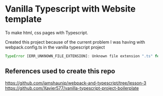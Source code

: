 # Vanilla Typescript with Website template
To make html, css pages with Typescript.

Created this project because of the current problem I was having with webpack.config.ts in the vanilla typescript project
```javascript
TypeError [ERR_UNKNOWN_FILE_EXTENSION]: Unknown file extension ".ts" for ./webpack.config.ts
```
## References used to create this repo
https://github.com/iamshaunjp/webpack-and-typescript/tree/lesson-3
https://github.com/Xavier577/vanilla-typescript-project-boilerplate
